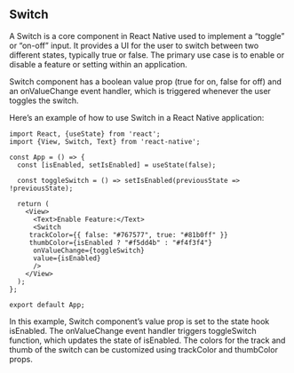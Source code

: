 ## Switch
A Switch is a core component in React Native used to implement a “toggle” or “on-off” input. It provides a UI for the user to switch between two different states, typically true or false. The primary use case is to enable or disable a feature or setting within an application.

Switch component has a boolean value prop (true for on, false for off) and an onValueChange event handler, which is triggered whenever the user toggles the switch.

Here’s an example of how to use Switch in a React Native application:
```
import React, {useState} from 'react';
import {View, Switch, Text} from 'react-native';

const App = () => {
  const [isEnabled, setIsEnabled] = useState(false);

  const toggleSwitch = () => setIsEnabled(previousState => !previousState);

  return (
    <View>
      <Text>Enable Feature:</Text>
      <Switch
     trackColor={{ false: "#767577", true: "#81b0ff" }}
     thumbColor={isEnabled ? "#f5dd4b" : "#f4f3f4"}
      onValueChange={toggleSwitch}
      value={isEnabled}
      />
    </View>
  );
};

export default App;
```
In this example, Switch component’s value prop is set to the state hook isEnabled. The onValueChange event handler triggers toggleSwitch function, which updates the state of isEnabled. The colors for the track and thumb of the switch can be customized using trackColor and thumbColor props.